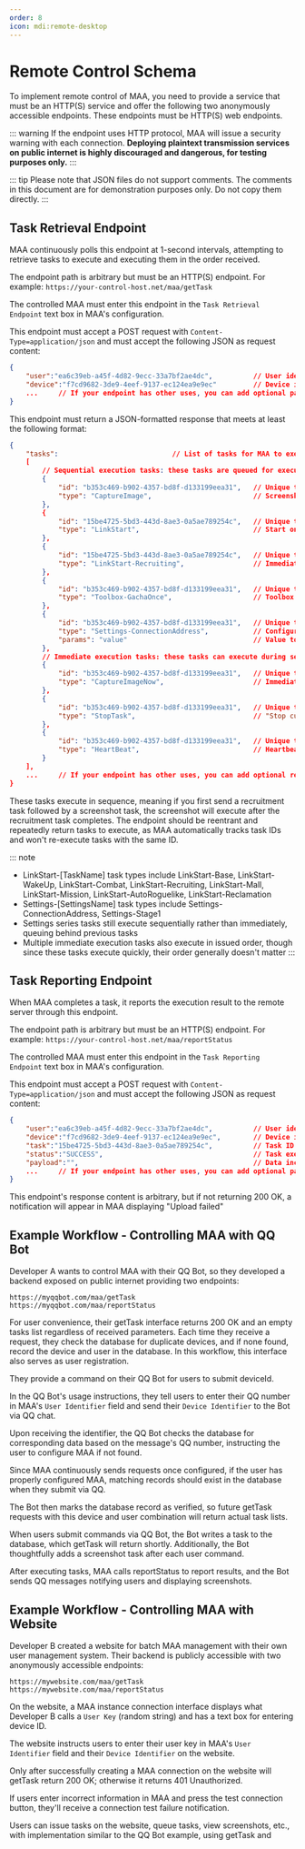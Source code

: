 ```yaml
---
order: 8
icon: mdi:remote-desktop
---
```


# Remote Control Schema

To implement remote control of MAA, you need to provide a service that must be an HTTP(S) service and offer the following two anonymously accessible endpoints. These endpoints must be HTTP(S) web endpoints.

::: warning
If the endpoint uses HTTP protocol, MAA will issue a security warning with each connection. **Deploying plaintext transmission services on public internet is highly discouraged and dangerous, for testing purposes only.**
:::

::: tip
Please note that JSON files do not support comments. The comments in this document are for demonstration purposes only. Do not copy them directly.
:::

## Task Retrieval Endpoint

MAA continuously polls this endpoint at 1-second intervals, attempting to retrieve tasks to execute and executing them in the order received.

The endpoint path is arbitrary but must be an HTTP(S) endpoint. For example: `https://your-control-host.net/maa/getTask`

The controlled MAA must enter this endpoint in the `Task Retrieval Endpoint` text box in MAA's configuration.

This endpoint must accept a POST request with `Content-Type=application/json` and must accept the following JSON as request content:

```json
{
    "user":"ea6c39eb-a45f-4d82-9ecc-33a7bf2ae4dc",          // User identifier entered in MAA settings
    "device":"f7cd9682-3de9-4eef-9137-ec124ea9e9ec"         // Device identifier automatically generated by MAA
    ...     // If your endpoint has other uses, you can add optional parameters, but MAA only transmits user and device
}
```

This endpoint must return a JSON-formatted response that meets at least the following format:

```json
{
    "tasks":                            // List of tasks for MAA to execute, currently supported types shown in example, if tasks doesn't exist connection is considered invalid
    [
        // Sequential execution tasks: these tasks are queued for execution in the order issued
        {
            "id": "b353c469-b902-4357-bd8f-d133199eea31",   // Unique task ID, string type, used when reporting task status
            "type": "CaptureImage",                         // Screenshot task, captures current emulator screen and includes as Base64 string in task report payload. If issuing this task type, note your endpoint's maximum request size limit, as screenshots can be tens of MB, exceeding typical gateway defaults
        },
        {
            "id": "15be4725-5bd3-443d-8ae3-0a5ae789254c",   // Unique task ID, string type, used when reporting task status
            "type": "LinkStart",                            // Start one-click farming
        },
        {
            "id": "15be4725-5bd3-443d-8ae3-0a5ae789254c",   // Unique task ID, string type, used when reporting task status
            "type": "LinkStart-Recruiting",                 // Immediately execute specific one-click farming sub-function based on current configuration, ignoring main interface checkbox. Optional values detailed below
        },
        {
            "id": "b353c469-b902-4357-bd8f-d133199eea31",   // Unique task ID, string type, used when reporting task status
            "type": "Toolbox-GachaOnce",                    // Toolbox gacha task, optional values: Toolbox-GachaOnce, Toolbox-GachaTenTimes
        },
        {
            "id": "b353c469-b902-4357-bd8f-d133199eea31",   // Unique task ID, string type, used when reporting task status
            "type": "Settings-ConnectionAddress",           // Configuration modification task, equivalent to ConfigurationHelper.SetValue("ConnectionAddress", params); For security, not all settings can be modified, see below for allowed settings
            "params": "value"                               // Value to modify
        },
        // Immediate execution tasks: these tasks can execute during sequential tasks and MAA guarantees any of these will return results quickly, typically used for controlling the remote control function itself
        {
            "id": "b353c469-b902-4357-bd8f-d133199eea31",   // Unique task ID, string type, used when reporting task status
            "type": "CaptureImageNow",                      // Immediate screenshot task, similar to screenshot task above but executes immediately without waiting for other tasks
        },
        {
            "id": "b353c469-b902-4357-bd8f-d133199eea31",   // Unique task ID, string type, used when reporting task status
            "type": "StopTask",                             // "Stop current task" task, attempts to end currently running task. If task list contains other tasks, continues with next task. This task doesn't wait to confirm current task has stopped before returning, use heartbeat task to confirm stop command effectiveness
        },
        {
            "id": "b353c469-b902-4357-bd8f-d133199eea31",   // Unique task ID, string type, used when reporting task status
            "type": "HeartBeat",                            // Heartbeat task, returns immediately with currently executing sequential task's ID as payload, or empty string if no task executing
        }
    ],
    ...     // If your endpoint has other uses, you can add optional return values, but MAA only reads tasks
}
```

These tasks execute in sequence, meaning if you first send a recruitment task followed by a screenshot task, the screenshot will execute after the recruitment task completes.
The endpoint should be reentrant and repeatedly return tasks to execute, as MAA automatically tracks task IDs and won't re-execute tasks with the same ID.

::: note

- LinkStart-[TaskName] task types include LinkStart-Base, LinkStart-WakeUp, LinkStart-Combat, LinkStart-Recruiting, LinkStart-Mall, LinkStart-Mission, LinkStart-AutoRoguelike, LinkStart-Reclamation
- Settings-[SettingsName] task types include Settings-ConnectionAddress, Settings-Stage1
- Settings series tasks still execute sequentially rather than immediately, queuing behind previous tasks
- Multiple immediate execution tasks also execute in issued order, though since these tasks execute quickly, their order generally doesn't matter
:::

## Task Reporting Endpoint

When MAA completes a task, it reports the execution result to the remote server through this endpoint.

The endpoint path is arbitrary but must be an HTTP(S) endpoint. For example: `https://your-control-host.net/maa/reportStatus`

The controlled MAA must enter this endpoint in the `Task Reporting Endpoint` text box in MAA's configuration.

This endpoint must accept a POST request with `Content-Type=application/json` and must accept the following JSON as request content:

```json
{
    "user":"ea6c39eb-a45f-4d82-9ecc-33a7bf2ae4dc",          // User identifier entered in MAA settings
    "device":"f7cd9682-3de9-4eef-9137-ec124ea9e9ec",        // Device identifier automatically generated by MAA
    "task":"15be4725-5bd3-443d-8ae3-0a5ae789254c",          // Task ID being reported, corresponding to ID from task retrieval
    "status":"SUCCESS",                                     // Task execution result, SUCCESS or FAILED. Generally returns SUCCESS regardless of task execution success, FAILED only in special cases noted in task descriptions
    "payload":"",                                           // Data included in report, string type. Depends on task type, e.g., screenshot task includes Base64 string of screenshot
    ...     // If your endpoint has other uses, you can add optional parameters, but MAA only transmits user and device
}
```

This endpoint's response content is arbitrary, but if not returning 200 OK, a notification will appear in MAA displaying "Upload failed"

## Example Workflow - Controlling MAA with QQ Bot

Developer A wants to control MAA with their QQ Bot, so they developed a backend exposed on public internet providing two endpoints:

```text
https://myqqbot.com/maa/getTask
https://myqqbot.com/maa/reportStatus
```

For user convenience, their getTask interface returns 200 OK and an empty tasks list regardless of received parameters.
Each time they receive a request, they check the database for duplicate devices, and if none found, record the device and user in the database.
In this workflow, this interface also serves as user registration.

They provide a command on their QQ Bot for users to submit deviceId.

In the QQ Bot's usage instructions, they tell users to enter their QQ number in MAA's `User Identifier` field and send their `Device Identifier` to the Bot via QQ chat.

Upon receiving the identifier, the QQ Bot checks the database for corresponding data based on the message's QQ number, instructing the user to configure MAA if not found.

Since MAA continuously sends requests once configured, if the user has properly configured MAA, matching records should exist in the database when they submit via QQ.

The Bot then marks the database record as verified, so future getTask requests with this device and user combination will return actual task lists.

When users submit commands via QQ Bot, the Bot writes a task to the database, which getTask will return shortly. Additionally, the Bot thoughtfully adds a screenshot task after each user command.

After executing tasks, MAA calls reportStatus to report results, and the Bot sends QQ messages notifying users and displaying screenshots.

## Example Workflow - Controlling MAA with Website

Developer B created a website for batch MAA management with their own user management system. Their backend is publicly accessible with two anonymously accessible endpoints:

```text
https://mywebsite.com/maa/getTask
https://mywebsite.com/maa/reportStatus
```

On the website, a MAA instance connection interface displays what Developer B calls a `User Key` (random string) and has a text box for entering device ID.

The website instructs users to enter their user key in MAA's `User Identifier` field and their `Device Identifier` on the website.

Only after successfully creating a MAA connection on the website will getTask return 200 OK; otherwise it returns 401 Unauthorized.

If users enter incorrect information in MAA and press the test connection button, they'll receive a connection test failure notification.

Users can issue tasks on the website, queue tasks, view screenshots, etc., with implementation similar to the QQ Bot example, using getTask and
